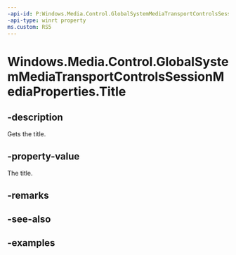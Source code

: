 ```yaml
---
-api-id: P:Windows.Media.Control.GlobalSystemMediaTransportControlsSessionMediaProperties.Title
-api-type: winrt property
ms.custom: RS5
---
```


<!-- Property syntax.
public string Title { get; }
-->

# Windows.Media.Control.GlobalSystemMediaTransportControlsSessionMediaProperties.Title

## -description
Gets the title.

## -property-value
The title.

## -remarks

## -see-also

## -examples

